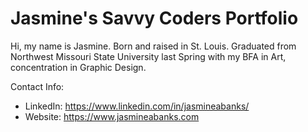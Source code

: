 # Jasmine's Savvy Coders Portfolio 

Hi, my name is Jasmine. Born and raised in St. Louis.
Graduated from Northwest Missouri State University last Spring with my BFA in Art, concentration in Graphic Design.

Contact Info:
* LinkedIn: https://www.linkedin.com/in/jasmineabanks/
* Website: https://www.jasmineabanks.com
